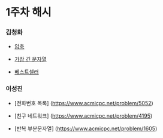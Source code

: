 # 1주차 해시

### 김청화
- [압축](https://programmers.co.kr/learn/courses/30/lessons/17684)

- [가장 긴 문자열](https://www.acmicpc.net/problem/3033)

- [베스트셀러](https://www.acmicpc.net/problem/1302)

### 이성진
- [전화번호 목록] (https://www.acmicpc.net/problem/5052) 

- [친구 네트워크] (https://www.acmicpc.net/problem/4195) 

- [반복 부분문자열] (https://www.acmicpc.net/problem/1605)
